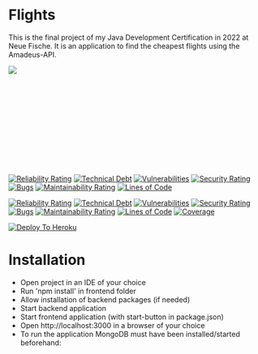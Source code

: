 # Flights

This is the final project of my Java Development Certification in 2022 at Neue Fische. It is an application to find the cheapest flights using the Amadeus-API.

<image src="https://user-images.githubusercontent.com/101578008/253823656-84e7bbc7-3361-4b22-b9fa-31fd3dae78c1.mp4" controls="controls" style="max-height:640px; min-height:200px;"/>

[![Reliability Rating](https://sonarcloud.io/api/project_badges/measure?project=irenepapaspyratos_flights-project_frontend&metric=reliability_rating)](https://sonarcloud.io/summary/new_code?id=irenepapaspyratos_flights-project_frontend)
[![Technical Debt](https://sonarcloud.io/api/project_badges/measure?project=irenepapaspyratos_flights-project_frontend&metric=sqale_index)](https://sonarcloud.io/summary/new_code?id=irenepapaspyratos_flights-project_frontend)
[![Vulnerabilities](https://sonarcloud.io/api/project_badges/measure?project=irenepapaspyratos_flights-project_frontend&metric=vulnerabilities)](https://sonarcloud.io/summary/new_code?id=irenepapaspyratos_flights-project_frontend)
[![Security Rating](https://sonarcloud.io/api/project_badges/measure?project=irenepapaspyratos_flights-project_frontend&metric=security_rating)](https://sonarcloud.io/summary/new_code?id=irenepapaspyratos_flights-project_frontend)
[![Bugs](https://sonarcloud.io/api/project_badges/measure?project=irenepapaspyratos_flights-project_frontend&metric=bugs)](https://sonarcloud.io/summary/new_code?id=irenepapaspyratos_flights-project_frontend)
[![Maintainability Rating](https://sonarcloud.io/api/project_badges/measure?project=irenepapaspyratos_flights-project_frontend&metric=sqale_rating)](https://sonarcloud.io/summary/new_code?id=irenepapaspyratos_flights-project_frontend)
[![Lines of Code](https://sonarcloud.io/api/project_badges/measure?project=irenepapaspyratos_flights-project_frontend&metric=ncloc)](https://sonarcloud.io/summary/new_code?id=irenepapaspyratos_flights-project_frontend)

[![Reliability Rating](https://sonarcloud.io/api/project_badges/measure?project=irenepapaspyratos_flights-project_backend&metric=reliability_rating)](https://sonarcloud.io/summary/new_code?id=irenepapaspyratos_flights-project_backend)
[![Technical Debt](https://sonarcloud.io/api/project_badges/measure?project=irenepapaspyratos_flights-project_backend&metric=sqale_index)](https://sonarcloud.io/summary/new_code?id=irenepapaspyratos_flights-project_backend)
[![Vulnerabilities](https://sonarcloud.io/api/project_badges/measure?project=irenepapaspyratos_flights-project_backend&metric=vulnerabilities)](https://sonarcloud.io/summary/new_code?id=irenepapaspyratos_flights-project_backend)
[![Security Rating](https://sonarcloud.io/api/project_badges/measure?project=irenepapaspyratos_flights-project_backend&metric=security_rating)](https://sonarcloud.io/summary/new_code?id=irenepapaspyratos_flights-project_backend)
[![Bugs](https://sonarcloud.io/api/project_badges/measure?project=irenepapaspyratos_flights-project_backend&metric=bugs)](https://sonarcloud.io/summary/new_code?id=irenepapaspyratos_flights-project_backend)
[![Maintainability Rating](https://sonarcloud.io/api/project_badges/measure?project=irenepapaspyratos_flights-project_backend&metric=sqale_rating)](https://sonarcloud.io/summary/new_code?id=irenepapaspyratos_flights-project_backend)
[![Lines of Code](https://sonarcloud.io/api/project_badges/measure?project=irenepapaspyratos_flights-project_backend&metric=ncloc)](https://sonarcloud.io/summary/new_code?id=irenepapaspyratos_flights-project_backend)
[![Coverage](https://sonarcloud.io/api/project_badges/measure?project=irenepapaspyratos_flights-project_backend&metric=coverage)](https://sonarcloud.io/summary/new_code?id=irenepapaspyratos_flights-project_backend)

[![Deploy To Heroku](https://github.com/irenepapaspyratos/flights-project/actions/workflows/deployto-heroku.yml/badge.svg)](https://github.com/irenepapaspyratos/flights-project/actions/workflows/deployto-heroku.yml)

# Installation

- Open project in an IDE of your choice 
- Run 'npm install' in frontend folder 
- Allow installation of backend packages (if needed)
- Start backend application
- Start frontend application (with start-button in package.json)
- Open http://localhost:3000 in a browser of your choice 
- To run the application MongoDB must have been installed/started beforehand:
